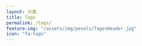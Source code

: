 ```yaml
---
layout: 分类
title: Tags
permalink: /tags/
feature-img: "/assets/img/pexels/TagesHeader.jpg"
icon: "fa-tags"
---
```


